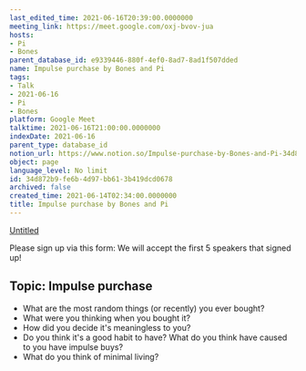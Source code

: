 ```yaml
---
last_edited_time: 2021-06-16T20:39:00.0000000
meeting_link: https://meet.google.com/oxj-bvov-jua
hosts:
- Pi
- Bones
parent_database_id: e9339446-880f-4ef0-8ad7-8ad1f507dded
name: Impulse purchase by Bones and Pi
tags:
- Talk
- 2021-06-16
- Pi
- Bones
platform: Google Meet
talktime: 2021-06-16T21:00:00.0000000
indexDate: 2021-06-16
parent_type: database_id
notion_url: https://www.notion.so/Impulse-purchase-by-Bones-and-Pi-34d872b9fe6b4d97bb613b419dcd0678
object: page
language_level: No limit
id: 34d872b9-fe6b-4d97-bb61-3b419dcd0678
archived: false
created_time: 2021-06-14T02:34:00.0000000
title: Impulse purchase by Bones and Pi
---
```


[Untitled](https://www.notion.so/cd877e06ad7149f69157f2c71bad5cca)   

Please sign up via this form:
We will accept the first  5 speakers  that signed up! 


## Topic: Impulse purchase

   - What are the most random things (or recently) you ever bought?
   - What were you thinking when you bought it?
   - How did you decide it's meaningless to you?
   - Do you think it's a good habit to have? What do you think have caused to you have impulse buys?
   - What do you think of minimal living?




